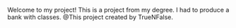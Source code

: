 Welcome to my project!
This is a project from my degree. 
I had to produce a bank with classes.
@This project created by TrueNFalse.
